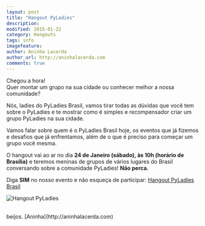 ```yaml
---
layout: post
title: "Hangout PyLadies"
description:
modified: 2015-01-22
category: Hangouts
tags: info
imagefeature: 
author: Aninha Lacerda
author_url: http://aninhalacerda.com
comments: true
---
```


Chegou a hora!  
Quer montar um grupo na sua cidade ou conhecer melhor a nossa comunidade?

Nós, ladies do PyLadies Brasil, vamos tirar todas as dúvidas que você tem sobre o PyLadies e te mostrar como é simples e recompensador criar um grupo PyLadies na sua cidade. 

Vamos falar sobre quem é o PyLadies Brasil hoje, os eventos que já fizemos e desafios que já enfrentamos, além de o que é preciso para começar um grupo você mesma.

O hangout vai ao ar no dia **24 de Janeiro (sábado), às 10h (horário de Brasília)** e teremos meninas de grupos de vários lugares do Brasil conversando sobre a comunidade PyLadies! **Não perca.**

Diga **SIM** no nosso evento e não esqueça de participar: [Hangout PyLadies Brasil](https://plus.google.com/events/c1tpmmqj24r92ed3er49dhq5juc)

![Hangout PyLadies]({{site.baseurl}}/images/hangouts.png)



<br>
beijos.  
[Aninha](http://aninhalacerda.com)
